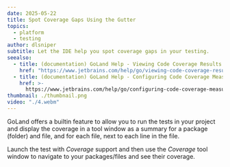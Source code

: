 ```yaml
---
date: 2025-05-22
title: Spot Coverage Gaps Using the Gutter
topics:
  - platform
  - testing
author: dlsniper
subtitle: Let the IDE help you spot coverage gaps in your testing.
seealso:
  - title: (documentation) GoLand Help - Viewing Code Coverage Results
    href: "https://www.jetbrains.com/help/go/viewing-code-coverage-results.html"
  - title: (documentation) GoLand Help - Configuring Code Coverage Measurement
    href: >-
      https://www.jetbrains.com/help/go/configuring-code-coverage-measurement.html
thumbnail: ./thumbnail.png
video: "./4.webm"
---
```


GoLand offers a builtin feature to allow you to run the tests in your project and display the coverage in a tool window as a summary for a package (folder) and file, and for each file, next to each line in the file.

Launch the test with _Coverage_ support and then use the _Coverage_ tool window to navigate to your packages/files and see their coverage.
